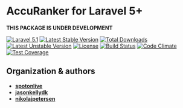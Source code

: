 # AccuRanker for Laravel 5+

**THIS PACKAGE IS UNDER DEVELOPMENT**

[![Laravel 5.1](https://img.shields.io/badge/Laravel-5.1-orange.svg?style=flat-square)](http://laravel.com) [![Latest Stable Version](https://poser.pugx.org/spotonlive/sl-laravel-accuranker/v/stable)](https://packagist.org/packages/spotonlive/sl-laravel-accuranker) [![Total Downloads](https://poser.pugx.org/spotonlive/sl-laravel-accuranker/downloads)](https://packagist.org/packages/spotonlive/sl-laravel-accuranker) [![Latest Unstable Version](https://poser.pugx.org/spotonlive/sl-laravel-accuranker/v/unstable)](https://packagist.org/packages/spotonlive/sl-laravel-accuranker) [![License](https://poser.pugx.org/spotonlive/sl-laravel-accuranker/license)](https://packagist.org/packages/spotonlive/sl-laravel-accuranker) [![Build Status](https://travis-ci.org/spotonlive/sl-laravel-accuranker.svg?branch=master)](https://travis-ci.org/spotonlive/sl-laravel-accuranker) [![Code Climate](https://codeclimate.com/github/spotonlive/sl-laravel-accuranker/badges/gpa.svg)](https://codeclimate.com/github/spotonlive/sl-laravel-accuranker) [![Test Coverage](https://codeclimate.com/github/spotonlive/sl-laravel-accuranker/badges/coverage.svg)](https://codeclimate.com/github/spotonlive/sl-laravel-accuranker/coverage)

## Organization & authors
* [**spotonlive**](https://github.com/spotonlive)
* [**jasonkellydk**](https://github.com/jasonkellydk)
* [**nikolajpetersen**](https://github.com/Nikolajpetersen)